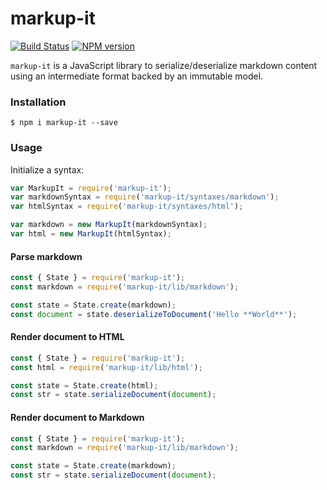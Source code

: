 # markup-it

[![Build Status](https://travis-ci.org/GitbookIO/markup-it.svg?branch=master)](https://travis-ci.org/GitbookIO/markup-it)
[![NPM version](https://badge.fury.io/js/markup-it.svg)](http://badge.fury.io/js/markup-it)

`markup-it` is a JavaScript library to serialize/deserialize markdown content using an intermediate format backed by an immutable model.


### Installation

```
$ npm i markup-it --save
```

### Usage

Initialize a syntax:

```js
var MarkupIt = require('markup-it');
var markdownSyntax = require('markup-it/syntaxes/markdown');
var htmlSyntax = require('markup-it/syntaxes/html');

var markdown = new MarkupIt(markdownSyntax);
var html = new MarkupIt(htmlSyntax);
```

#### Parse markdown

```js
const { State } = require('markup-it');
const markdown = require('markup-it/lib/markdown');

const state = State.create(markdown);
const document = state.deserializeToDocument('Hello **World**');
```

#### Render document to HTML

```js
const { State } = require('markup-it');
const html = require('markup-it/lib/html');

const state = State.create(html);
const str = state.serializeDocument(document);
```

#### Render document to Markdown

```js
const { State } = require('markup-it');
const markdown = require('markup-it/lib/markdown');

const state = State.create(markdown);
const str = state.serializeDocument(document);
```
